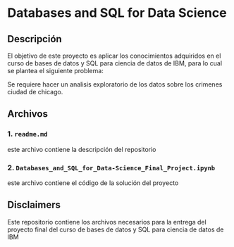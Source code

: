 # Databases and SQL for Data Science

## Descripción

El objetivo de este proyecto es aplicar los conocimientos adquiridos en el curso de bases de datos y SQL para ciencia de datos de IBM, para lo cual se plantea el siguiente problema:

Se requiere hacer un analisis exploratorio de los datos sobre los crimenes ciudad de chicago.

## Archivos

### 1. `readme.md`

este archivo contiene la descripción del repositorio

### 2. `Databases_and_SQL_for_Data-Science_Final_Project.ipynb`

este archivo contiene el código de la solución del proyecto

## Disclaimers

Este repositorio contiene los archivos necesarios para la entrega del proyecto final del curso de bases de datos y SQL para ciencia de datos de IBM
